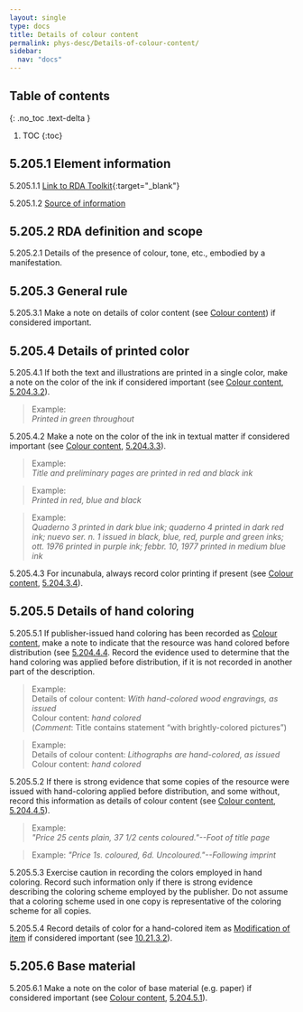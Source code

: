 ```yaml
---
layout: single
type: docs
title: Details of colour content
permalink: phys-desc/Details-of-colour-content/
sidebar:
  nav: "docs"
---
```


## Table of contents
{: .no_toc .text-delta }

1. TOC
{:toc}

## 5.205.1 Element information

<a name="5.205.1.1">5.205.1.1</a> [Link to RDA Toolkit](https://linktotoolkit){:target="_blank"}

<a name="5.205.1.2">5.205.1.2</a> [Source of information](/DCRMR/phys-desc/)

## 5.205.2 RDA definition and scope

<a name="5.205.2.1">5.205.2.1</a> Details of the presence of colour, tone, etc., embodied by a manifestation.

## 5.205.3 General rule

<a name="5.205.3.1">5.205.3.1</a> Make a note on details of color content (see [Colour content](/DCRMR/phys-desc/Colour-content/)) if considered important.

## 5.205.4 Details of printed color

<a name="5.205.4.1">5.205.4.1</a> If both the text and illustrations are printed in a single color, make a note on the color of the ink if considered important (see [Colour content](/DCRMR/phys-desc/Colour-content/), [5.204.3.2](/DCRMR/phys-desc/Colour-content/#5.204.3.2)).

>Example:  
><CITE>Printed in green throughout</CITE>

<a name="5.205.4.2">5.205.4.2</a> Make a note on the color of the ink in textual matter if considered important (see [Colour content](/DCRMR/phys-desc/Colour-content/), [5.204.3.3](/DCRMR/phys-desc/Colour-content/#5.204.3.3)).

>Example:  
><CITE>Title and preliminary pages are printed in red and black ink</CITE>

>Example:  
><CITE>Printed in red, blue and black</CITE>

>Example:  
><CITE>Quaderno 3 printed in dark blue ink; quaderno 4 printed in dark red ink; nuevo ser. n. 1 issued in black, blue, red, purple and green inks; ott. 1976 printed in purple ink; febbr. 10, 1977 printed in medium blue ink</CITE>

<a name="5.205.4.3">5.205.4.3</a> For incunabula, always record color printing if present (see [Colour content](/DCRMR/phys-desc/Colour-content/), [5.204.3.4](/DCRMR/phys-desc/Colour-content/#5.204.3.4)).

## 5.205.5 Details of hand coloring

<a name="5.205.5.1">5.205.5.1</a> If publisher-issued hand coloring has been recorded as [Colour content](/DCRMR/phys-desc/Colour-content/), make a note to indicate that the resource was hand colored before distribution (see [5.204.4.4](/DCRMR/phys-desc/Colour-content/#5.204.4.4). Record the evidence used to determine that the hand coloring was applied before distribution, if it is not recorded in another part of the description.

>Example:  
>Details of colour content: <CITE>With hand-colored wood engravings, as issued</CITE>  
>Colour content: <CITE>hand colored</CITE>   
>(*Comment*: Title contains statement “with brightly-colored pictures”)

>Example:  
>Details of colour content: <CITE>Lithographs are hand-colored, as issued</CITE>
>Colour content: <CITE>hand colored</CITE>

<a name="5.205.5.2">5.205.5.2</a> If there is strong evidence that some copies of the resource were issued with hand-coloring applied before distribution, and some without, record this information as details of colour content (see [Colour content](/DCRMR/phys-desc/Colour-content/), [5.204.4.5](/DCRMR/phys-desc/Colour-content/#5.204.4.5)).

>Example:  
><CITE>"Price 25 cents plain, 37 1/2 cents coloured."--Foot of title page</CITE>

>Example:
><CITE>"Price 1s. coloured, 6d. Uncoloured."--Following imprint</CITE>

<a name="5.205.5.3">5.205.5.3</a> Exercise caution in recording the colors employed in hand coloring. Record such information only if there is strong evidence describing the coloring scheme employed by the publisher. Do not assume that a coloring scheme used in one copy is representative of the coloring scheme for all copies. 

<a name="5.205.5.4">5.205.5.4</a> Record details of color for a hand-colored item as [Modification of item](/DCRMR/notes-on-items/Modification-of-item/) if considered important (see [10.21.3.2](/DCRMR/notes-on-items/Modification-of-item/#10.21.3.2)).

## 5.205.6 Base material

<a name="5.205.6.1">5.205.6.1</a> Make a note on the color of base material (e.g. paper) if considered important (see [Colour content](/DCRMR/phys-desc/Colour-content/), [5.204.5.1](/DCRMR/phys-desc/Colour-content/#5.204.5.1)).